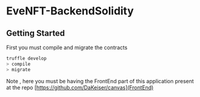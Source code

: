 # EveNFT-BackendSolidity

## Getting Started

First you must compile and migrate the contracts

```bash
truffle develop
> compile
> migrate
```

Note , here you must be having the FrontEnd part of this application present at the repo [https://github.com/DaKeiser/canvas](FrontEnd)
